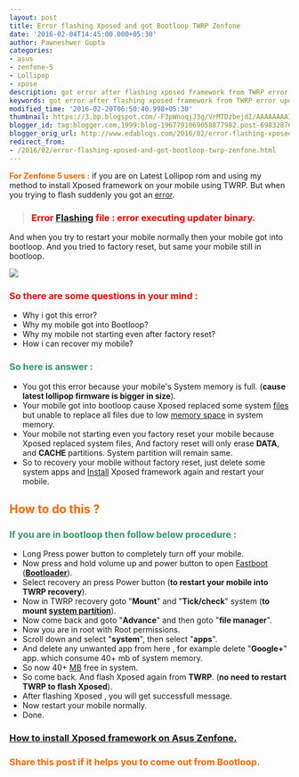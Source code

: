 ```yaml
---
layout: post
title: Error flashing Xposed and got Bootloop TWRP Zenfone
date: '2016-02-04T14:45:00.000+05:30'
author: Pawneshwer Gupta
categories:
- asus
- zenfone-5
- Lollipop
- xpose
description: got error after flashing xposed framework from TWRP error updating system binary, got into bootloop after xposed failed to install through TWRP, recovery without reset
keywords: got error after flashing xposed framework from TWRP error updating system binary, got into bootloop after xposed failed to install through TWRP, recovery without reset
modified_time: '2016-02-20T06:50:40.998+05:30'
thumbnail: https://3.bp.blogspot.com/-F3pWnoqjJ3g/VrMTDzbejdI/AAAAAAAAIN8/rdlZVa-lZ_I/s72-c/11693041_852473011509890_599249428_n%2Bcopy.jpg
blogger_id: tag:blogger.com,1999:blog-1967791069058877982.post-6983287656675358096
blogger_orig_url: http://www.edablogs.com/2016/02/error-flashing-xposed-and-got-bootloop-twrp-zenfone.html
redirect_from:
- /2016/02/error-flashing-xposed-and-got-bootloop-twrp-zenfone.html
---
```


<span style="color: #ff6600;">**For Zenfone 5 users :**</span> if you are on Latest Lollipop rom and using my method to install Xposed framework on your mobile using TWRP. But when you trying to flash suddenly you got an [error](http://en.wikipedia.org/wiki/Error_%28baseball%29 "Error (baseball)").

> ### <span style="color: #ff0000;">Error [Flashing](http://en.wikipedia.org/wiki/Flashing_%28technology%29 "Flashing (technology)") file : error executing updater binary.</span>

And when you try to restart your mobile normally then your mobile got into bootloop. And you tried to factory reset, but same your mobile still in bootloop.

[![](https://3.bp.blogspot.com/-F3pWnoqjJ3g/VrMTDzbejdI/AAAAAAAAIN8/rdlZVa-lZ_I/s320/11693041_852473011509890_599249428_n%2Bcopy.jpg)](https://3.bp.blogspot.com/-F3pWnoqjJ3g/VrMTDzbejdI/AAAAAAAAIN8/rdlZVa-lZ_I/s1600/11693041_852473011509890_599249428_n%2Bcopy.jpg)

### <span style="color: #ff0000;">So there are some questions in your mind :</span>

*   Why i got this error?
*   Why my mobile got into Bootloop?
*   Why my mobile not starting even after factory reset?
*   How i can recover my mobile?

### <span style="color: #339966;">So here is answer :</span>

*   You got this error because your mobile's System memory is full. (**cause latest lollipop firmware is bigger in size**).
*   Your mobile got into bootloop cause Xposed replaced some system [files](http://en.wikipedia.org/wiki/Computer_file "Computer file") but unable to replace all files due to low [memory space](http://en.wikipedia.org/wiki/Computational_resource "Computational resource") in system memory.
*   Your mobile not starting even you factory reset your mobile because Xposed replaced system files, And factory reset will only erase **DATA**, and **CACHE** partitions. System partition will remain same.
*   So to recovery your mobile without factory reset, just delete some system apps and [Install](http://en.wikipedia.org/wiki/Install_%28Unix%29 "Install (Unix)") Xposed framework again and restart your mobile.

## <span style="color: #ff6600;">How to do this ?</span>

### <span style="color: #339966;">If you are in bootloop then follow below procedure :</span>

*   Long Press power button to completely turn off your mobile.
*   Now press and hold volume up and power button to open [Fastboot](http://en.wikipedia.org/wiki/Android_software_development "Android software development") (**[Bootloader](http://en.wikipedia.org/wiki/Booting "Booting")**).
*   Select recovery an press Power button (**to restart your mobile into TWRP recovery**).
*   Now in TWRP recovery goto "**Mount**" and "**Tick/check**" system (**to mount [system partition](http://en.wikipedia.org/wiki/System_partition_and_boot_partition "System partition and boot partition")**).
*   Now come back and goto "**Advance**" and then goto "**file manager**".
*   Now you are in root with Root permissions.
*   Scroll down and select "**system**", then select "**apps**".
*   And delete any unwanted app from here , for example delete "**Google+**" app. which consume 40+ mb of system memory.
*   So now 40+ [MB](http://en.wikipedia.org/wiki/Megabyte "Megabyte") free in system.
*   So come back. And flash Xposed again from **TWRP**. (**no need to restart TWRP to flash Xposed**).
*   After flashing Xposed , you will get successfull message.
*   Now restart your mobile normally.
*   Done.

### [How to install Xposed framework on Asus Zenfone.](https://www.edablogs.com/2016/02/install-xposed-framework-asus-zenfone-lollipop.html "How to install xposed framework on Asus zenfone")

### <span style="color: #ff6600;">Share this post if it helps you to come out from Bootloop.</span>